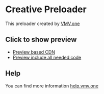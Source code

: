 # Creative Preloader

This preloader created by [VMV.one](https://vmv.one)

## Click to show preview

- [Preview based CDN](https://patronJS.github.io/vmv-testt_com/demo/demo-preview-cdn.html)
- [Preview include all needed code](https://patronJS.github.io/vmv-testt_com/demo/demo-preview-full.html)

## Help

You can find more information [help.vmv.one](https://help.vmv.one)
